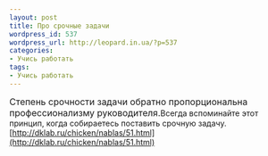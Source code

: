 ```yaml
---
layout: post
title: Про срочные задачи
wordpress_id: 537
wordpress_url: http://leopard.in.ua/?p=537
categories:
- Учись работать
tags:
- Учись работать
---
```

<span style="font-size: medium;">Степень срочности задачи обратно пропорциональна профессионализму руководителя.</span>Всегда вспоминайте этот принцип, когда собираетесь поставить срочную задачу.[http://dklab.ru/chicken/nablas/51.html](http://dklab.ru/chicken/nablas/51.html)
